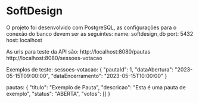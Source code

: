 # SoftDesign
O projeto foi desenvolvido com PostgreSQL, as configurações para o conexão do banco devem ser as seguintes:
name: softdesign_db
port: 5432
host: localhost

As urls para teste da API são:
http://localhost:8080/pautas
http://localhost:8080/sessoes-votacao

Exemplos de teste:
sessoes-votacao:
{
  "pautaId": 1,
  "dataAbertura": "2023-05-15T09:00:00",
  "dataEncerramento": "2023-05-15T10:00:00"
}

pautas:
{
  "titulo": "Exemplo de Pauta",
  "descricao": "Esta é uma pauta de exemplo",
  "status": "ABERTA",
  "votos": []
}

